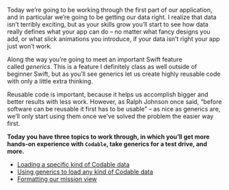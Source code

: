 Today we’re going to be working through the first part of our application, and in particular we’re going to be getting our data right. I realize that data isn’t terribly exciting, but as your skills grow you’ll start to see how data really defines what your app can do – no matter what fancy designs you add, or what slick animations you introduce, if your data isn’t right your app just won’t work.

Along the way you’re going to meet an important Swift feature called _generics_. This is a feature I definitely class as well outside of beginner Swift, but as you’ll see generics let us create highly reusable code with only a little extra thinking.

Reusable code is important, because it helps us accomplish bigger and better results with less work. However, as Ralph Johnson once said, “before software can be reusable it first has to be usable” – as nice as generics are, we’ll only start using them once we’ve solved the problem the easier way first.

**Today you have three topics to work through, in which you’ll get more hands-on experience with `Codable`, take generics for a test drive, and more.**

- [Loading a specific kind of Codable data](https://www.hackingwithswift.com/books/ios-swiftui/loading-a-specific-kind-of-codable-data)
- [Using generics to load any kind of Codable data](https://www.hackingwithswift.com/books/ios-swiftui/using-generics-to-load-any-kind-of-codable-data)
- [Formatting our mission view](https://www.hackingwithswift.com/books/ios-swiftui/formatting-our-mission-view)